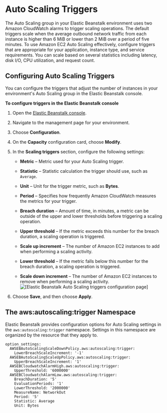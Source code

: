 # Auto Scaling Triggers<a name="environments-cfg-autoscaling-triggers"></a>

The Auto Scaling group in your Elastic Beanstalk environment uses two Amazon CloudWatch alarms to trigger scaling operations\. The default triggers scale when the average outbound network traffic from each instance is higher than 6 MiB or lower than 2 MiB over a period of five minutes\. To use Amazon EC2 Auto Scaling effectively, configure triggers that are appropriate for your application, instance type, and service requirements\. You can scale based on several statistics including latency, disk I/O, CPU utilization, and request count\.

## Configuring Auto Scaling Triggers<a name="environments-cfg-autoscaling-triggers-console"></a>

You can configure the triggers that adjust the number of instances in your environment's Auto Scaling group in the Elastic Beanstalk console\.

**To configure triggers in the Elastic Beanstalk console**

1. Open the [Elastic Beanstalk console](https://console.aws.amazon.com/elasticbeanstalk)\.

1. Navigate to the management page for your environment\.

1. Choose **Configuration**\.

1. On the **Capacity** configuration card, choose **Modify**\.

1. In the **Scaling triggers** section, configure the following settings:

   + **Metric** – Metric used for your Auto Scaling trigger\.

   + **Statistic** – Statistic calculation the trigger should use, such as `Average`\.

   + **Unit** – Unit for the trigger metric, such as **Bytes**\.

   + **Period** – Specifies how frequently Amazon CloudWatch measures the metrics for your trigger\.

   + **Breach duration** – Amount of time, in minutes, a metric can be outside of the upper and lower thresholds before triggering a scaling operation\.

   + **Upper threshold** – If the metric exceeds this number for the breach duration, a scaling operation is triggered\. 

   + **Scale up increment** – The number of Amazon EC2 instances to add when performing a scaling activity\.

   + **Lower threshold** – If the metric falls below this number for the breach duration, a scaling operation is triggered\. 

   + **Scale down increment** – The number of Amazon EC2 instances to remove when performing a scaling activity\.  
![\[Elastic Beanstalk Auto Scaling triggers configuration page\]](http://docs.aws.amazon.com/elasticbeanstalk/latest/dg/images/environment-cfg-autoscaling-triggers.png)

1. Choose **Save**, and then choose **Apply**\.

## The aws:autoscaling:trigger Namespace<a name="environments-cfg-autoscaling-triggers-namespace"></a>

Elastic Beanstalk provides configuration options for Auto Scaling settings in the `aws:autoscaling:trigger` namespace\. Settings in this namespace are organized by the resource that they apply to\.

```
option_settings:
  AWSEBAutoScalingScaleDownPolicy.aws:autoscaling:trigger:
    LowerBreachScaleIncrement: '-1'
  AWSEBAutoScalingScaleUpPolicy.aws:autoscaling:trigger:
    UpperBreachScaleIncrement: '1'
  AWSEBCloudwatchAlarmHigh.aws:autoscaling:trigger:
    UpperThreshold: '6000000'
  AWSEBCloudwatchAlarmLow.aws:autoscaling:trigger:
    BreachDuration: '5'
    EvaluationPeriods: '1'
    LowerThreshold: '2000000'
    MeasureName: NetworkOut
    Period: '5'
    Statistic: Average
    Unit: Bytes
```